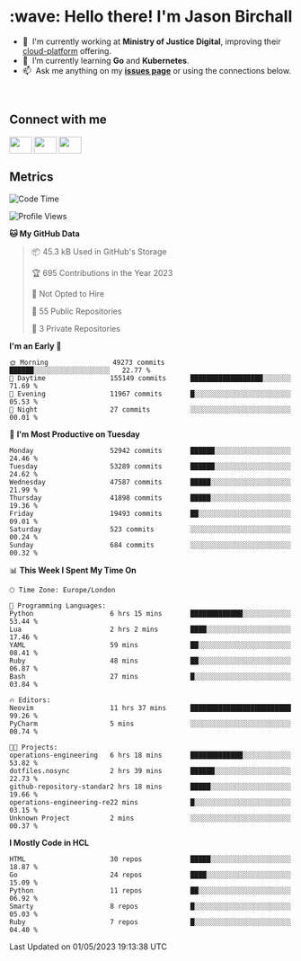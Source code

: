 <h1 align="left" id="jason-title">:wave: Hello there! I'm Jason Birchall</h1>

- :office: &nbsp;I'm currently working at **Ministry of Justice Digital**, improving their [cloud-platform](https://github.com/ministryofjustice/cloud-platform) offering.
- :seedling: &nbsp;I’m currently learning **Go** and **Kubernetes**.
- :mailbox: &nbsp;Ask me anything on my **[issues page]** or using the connections below.


<br>

<h2>Connect with me</h2>
<p>
<a href="https://twitter.com/jsonBirchall" target="blank"><img align="center" src="https://cdn.jsdelivr.net/npm/simple-icons@3.0.1/icons/twitter.svg" alt="" height="30" width="40" /></a>
<a href="https://keybase.io/json0" target="blank"><img align="center" src="https://cdn.jsdelivr.net/npm/simple-icons@3.0.1/icons/keybase.svg" alt="" height="30" width="40" /></a>
<a href="https://www.reddit.com/user/kakorate" target="blank"><img align="center" src="https://cdn.jsdelivr.net/npm/simple-icons@3.0.1/icons/reddit.svg" alt="" height="30" width="40" /></a>
</p>

<h2>Metrics</h2>

<!--START_SECTION:waka-->
![Code Time](http://img.shields.io/badge/Code%20Time-1%2C019%20hrs%2017%20mins-blue)

![Profile Views](http://img.shields.io/badge/Profile%20Views-0-blue)

**🐱 My GitHub Data** 

> 📦 45.3 kB Used in GitHub's Storage 
 > 
> 🏆 695 Contributions in the Year 2023
 > 
> 🚫 Not Opted to Hire
 > 
> 📜 55 Public Repositories 
 > 
> 🔑 3 Private Repositories 
 > 
**I'm an Early 🐤** 

```text
🌞 Morning                49273 commits       ██████░░░░░░░░░░░░░░░░░░░   22.77 % 
🌆 Daytime                155149 commits      ██████████████████░░░░░░░   71.69 % 
🌃 Evening                11967 commits       █░░░░░░░░░░░░░░░░░░░░░░░░   05.53 % 
🌙 Night                  27 commits          ░░░░░░░░░░░░░░░░░░░░░░░░░   00.01 % 
```
📅 **I'm Most Productive on Tuesday** 

```text
Monday                   52942 commits       ██████░░░░░░░░░░░░░░░░░░░   24.46 % 
Tuesday                  53289 commits       ██████░░░░░░░░░░░░░░░░░░░   24.62 % 
Wednesday                47587 commits       █████░░░░░░░░░░░░░░░░░░░░   21.99 % 
Thursday                 41898 commits       █████░░░░░░░░░░░░░░░░░░░░   19.36 % 
Friday                   19493 commits       ██░░░░░░░░░░░░░░░░░░░░░░░   09.01 % 
Saturday                 523 commits         ░░░░░░░░░░░░░░░░░░░░░░░░░   00.24 % 
Sunday                   684 commits         ░░░░░░░░░░░░░░░░░░░░░░░░░   00.32 % 
```


📊 **This Week I Spent My Time On** 

```text
🕑︎ Time Zone: Europe/London

💬 Programming Languages: 
Python                   6 hrs 15 mins       █████████████░░░░░░░░░░░░   53.44 % 
Lua                      2 hrs 2 mins        ████░░░░░░░░░░░░░░░░░░░░░   17.46 % 
YAML                     59 mins             ██░░░░░░░░░░░░░░░░░░░░░░░   08.41 % 
Ruby                     48 mins             ██░░░░░░░░░░░░░░░░░░░░░░░   06.87 % 
Bash                     27 mins             █░░░░░░░░░░░░░░░░░░░░░░░░   03.84 % 

🔥 Editors: 
Neovim                   11 hrs 37 mins      █████████████████████████   99.26 % 
PyCharm                  5 mins              ░░░░░░░░░░░░░░░░░░░░░░░░░   00.74 % 

🐱‍💻 Projects: 
operations-engineering   6 hrs 18 mins       █████████████░░░░░░░░░░░░   53.82 % 
dotfiles.nosync          2 hrs 39 mins       ██████░░░░░░░░░░░░░░░░░░░   22.73 % 
github-repository-standar2 hrs 18 mins       █████░░░░░░░░░░░░░░░░░░░░   19.66 % 
operations-engineering-re22 mins             █░░░░░░░░░░░░░░░░░░░░░░░░   03.15 % 
Unknown Project          2 mins              ░░░░░░░░░░░░░░░░░░░░░░░░░   00.37 % 
```

**I Mostly Code in HCL** 

```text
HTML                     30 repos            █████░░░░░░░░░░░░░░░░░░░░   18.87 % 
Go                       24 repos            ████░░░░░░░░░░░░░░░░░░░░░   15.09 % 
Python                   11 repos            ██░░░░░░░░░░░░░░░░░░░░░░░   06.92 % 
Smarty                   8 repos             █░░░░░░░░░░░░░░░░░░░░░░░░   05.03 % 
Ruby                     7 repos             █░░░░░░░░░░░░░░░░░░░░░░░░   04.40 % 
```




 Last Updated on 01/05/2023 19:13:38 UTC
<!--END_SECTION:waka-->

<!-- links -->

[issues page]: https://github.com/jasonBirchall/jasonBirchall/issues "jasonBirchall/issues"
